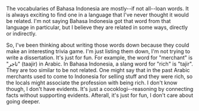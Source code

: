 The vocabularies of Bahasa Indonesia are mostly--if not all--loan words. It is always exciting to find one in a language that I've never thought it would be related. I'm not saying Bahasa Indonesia got that word from that language in particular, but I believe they are related in some ways, directly or indirectly.

So, I've been thinking about writing those words down because they could make an interesting trivia game. I'm just listing them down, I'm not trying to write a dissertation. It's just for fun. For example, the word for "merchant" is "تاجر" (taajir) in Arabic. In Bahasa Indonesia, a slang word for "rich" is "tajir". They are too similar to be not related. One might say that in the past Arabic merchants used to come to Indonesia for selling stuff and they were rich, so the locals might associate the profession with being rich. I don't know though, I don't have evidents. It's just a cocoklogi--reasoning by connecting facts without supporting evidents. Afterall, it's just for fun, I don't care about going deeper.

